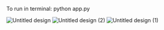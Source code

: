 To run in terminal: python app.py

![Untitled design](https://github.com/user-attachments/assets/7cbb8a6b-a2f0-40f9-8481-2cb763a977d0)
![Untitled design (2)](https://github.com/user-attachments/assets/eccd4eb0-0fa4-4be3-a9d4-8fb8b9411d07)
![Untitled design (1)](https://github.com/user-attachments/assets/cef53810-0714-4590-a4d0-3edea80013fa)
